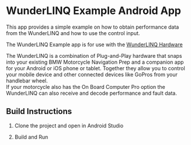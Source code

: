 # WunderLINQ Example Android App

This app provides a simple example on how to obtain performance data from the WunderLINQ and how to use the control input.

The WunderLINQ Example app is for use with the [WunderLINQ Hardware](https://www.wunderlinq.com)

The WunderLINQ is a combination of Plug-and-Play hardware that snaps into your existing BMW Motorcycle 
Navigation Prep and a companion app for your Android or iOS phone or tablet.  Together they allow you 
to control your mobile device and other connected devices like GoPros from your handlebar wheel.  
If your motorcycle also has the On Board Computer Pro option the WunderLINQ can also receive and 
decode performance and fault data.

## Build Instructions
1. Clone the project and open in Android Studio

2. Build and Run
